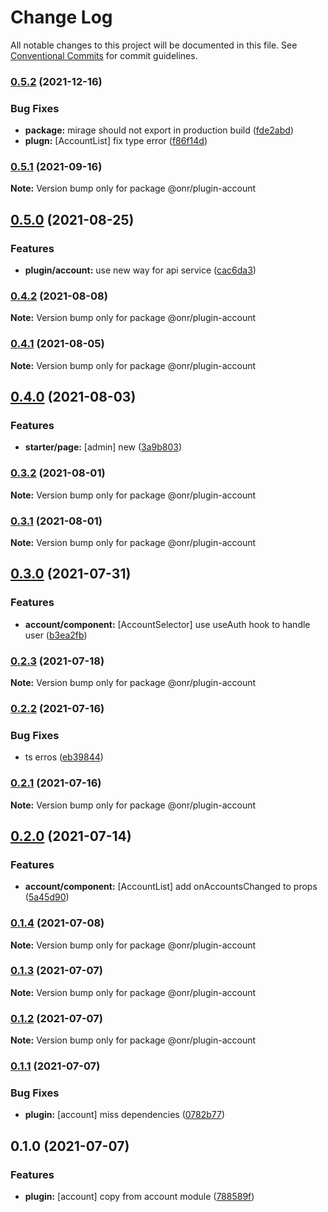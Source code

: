 # Change Log

All notable changes to this project will be documented in this file.
See [Conventional Commits](https://conventionalcommits.org) for commit guidelines.

### [0.5.2](https://github.com/OnrampLab/onr-react-ui/compare/@onr/plugin-account@0.5.1...@onr/plugin-account@0.5.2) (2021-12-16)


### Bug Fixes

* **package:** mirage should not export in production build ([fde2abd](https://github.com/OnrampLab/onr-react-ui/commit/fde2abd50733e1cb91b259a1de62bfbd4f16899e))
* **plugn:** [AccountList] fix type error ([f86f14d](https://github.com/OnrampLab/onr-react-ui/commit/f86f14d2940a9be2d08a5207a124e2b439f09ba6))



### [0.5.1](https://github.com/OnrampLab/onr-react-ui/compare/@onr/plugin-account@0.5.0...@onr/plugin-account@0.5.1) (2021-09-16)

**Note:** Version bump only for package @onr/plugin-account





## [0.5.0](https://github.com/OnrampLab/onr-react-ui/compare/@onr/plugin-account@0.4.2...@onr/plugin-account@0.5.0) (2021-08-25)


### Features

* **plugin/account:** use new way for api service ([cac6da3](https://github.com/OnrampLab/onr-react-ui/commit/cac6da363cb86e60355a3d980875c81654a08f30))



### [0.4.2](https://github.com/OnrampLab/onr-react-ui/compare/@onr/plugin-account@0.4.1...@onr/plugin-account@0.4.2) (2021-08-08)

**Note:** Version bump only for package @onr/plugin-account





### [0.4.1](https://github.com/OnrampLab/onr-react-ui/compare/@onr/plugin-account@0.4.0...@onr/plugin-account@0.4.1) (2021-08-05)

**Note:** Version bump only for package @onr/plugin-account





## [0.4.0](https://github.com/OnrampLab/onr-react-ui/compare/@onr/plugin-account@0.3.2...@onr/plugin-account@0.4.0) (2021-08-03)


### Features

* **starter/page:** [admin] new ([3a9b803](https://github.com/OnrampLab/onr-react-ui/commit/3a9b803e639b54c71bdaf4411710c9bb2cd95ff7))



### [0.3.2](https://github.com/OnrampLab/onr-react-ui/compare/@onr/plugin-account@0.3.1...@onr/plugin-account@0.3.2) (2021-08-01)

**Note:** Version bump only for package @onr/plugin-account





### [0.3.1](https://github.com/OnrampLab/onr-react-ui/compare/@onr/plugin-account@0.3.0...@onr/plugin-account@0.3.1) (2021-08-01)

**Note:** Version bump only for package @onr/plugin-account





## [0.3.0](https://github.com/OnrampLab/onr-react-ui/compare/@onr/plugin-account@0.2.3...@onr/plugin-account@0.3.0) (2021-07-31)


### Features

* **account/component:** [AccountSelector] use useAuth hook to handle user ([b3ea2fb](https://github.com/OnrampLab/onr-react-ui/commit/b3ea2fbecc996296268c4d80ac883e5e9a7ebd97))



### [0.2.3](https://github.com/OnrampLab/onr-react-ui/compare/@onr/plugin-account@0.2.2...@onr/plugin-account@0.2.3) (2021-07-18)

**Note:** Version bump only for package @onr/plugin-account





### [0.2.2](https://github.com/OnrampLab/onr-react-ui/compare/@onr/plugin-account@0.2.1...@onr/plugin-account@0.2.2) (2021-07-16)


### Bug Fixes

* ts erros ([eb39844](https://github.com/OnrampLab/onr-react-ui/commit/eb39844b5ad647ce889b15c63486b5540e16c4df))



### [0.2.1](https://github.com/OnrampLab/onr-react-ui/compare/@onr/plugin-account@0.2.0...@onr/plugin-account@0.2.1) (2021-07-16)

**Note:** Version bump only for package @onr/plugin-account





## [0.2.0](https://github.com/OnrampLab/onr-react-ui/compare/@onr/plugin-account@0.1.4...@onr/plugin-account@0.2.0) (2021-07-14)


### Features

* **account/component:** [AccountList] add onAccountsChanged to props ([5a45d90](https://github.com/OnrampLab/onr-react-ui/commit/5a45d90785bfaba179c6925254d8fafe734c09a8))



### [0.1.4](https://github.com/OnrampLab/onr-react-ui/compare/@onr/plugin-account@0.1.3...@onr/plugin-account@0.1.4) (2021-07-08)

**Note:** Version bump only for package @onr/plugin-account





### [0.1.3](https://github.com/OnrampLab/onr-react-ui/compare/@onr/plugin-account@0.1.2...@onr/plugin-account@0.1.3) (2021-07-07)

**Note:** Version bump only for package @onr/plugin-account





### [0.1.2](https://github.com/OnrampLab/onr-react-ui/compare/@onr/plugin-account@0.1.1...@onr/plugin-account@0.1.2) (2021-07-07)

**Note:** Version bump only for package @onr/plugin-account





### [0.1.1](https://github.com/OnrampLab/onr-react-ui/compare/@onr/plugin-account@0.1.0...@onr/plugin-account@0.1.1) (2021-07-07)


### Bug Fixes

* **plugin:** [account] miss dependencies ([0782b77](https://github.com/OnrampLab/onr-react-ui/commit/0782b7719b5aed8275e6fd23392f418c0db16c96))



## 0.1.0 (2021-07-07)


### Features

* **plugin:** [account] copy from account module ([788589f](https://github.com/OnrampLab/onr-react-ui/commit/788589f290398b6ad36dd8707627b493b74df4ab))
